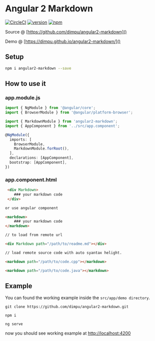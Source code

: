 # Angular 2 Markdown

 [![CircleCI](https://circleci.com/gh/dimpu/angular2-markdown/tree/master.svg?style=shield&)](https://circleci.com/gh/dimpu/angular2-markdown/master) [![version](https://img.shields.io/npm/v/angular2-markdown.svg?style=flat)](https://www.npmjs.com/package/angular2-markdown) [![npm](https://img.shields.io/npm/l/angular2-markdown.svg)](https://opensource.org/licenses/MIT)

 Source @ [https://github.com/dimpu/angular2-markdown]()

 Demo @ [https://dimpu.github.io/angular2-markdown/]()


## Setup
```bash
npm i angular2-markdown --save
```

## How to use it
### app.module.js
```typescript
import { NgModule } from '@angular/core';
import { BrowserModule } from '@angular/platform-browser';

import { MarkdownModule } from 'angular2-markdown';
import { AppComponent } from '../src/app.component';

@NgModule({
  imports: [
    BrowserModule,
    MarkdownModule.forRoot(),
  ],
  declarations: [AppComponent],
  bootstrap: [AppComponent],
})

```

### app.component.html
```html
 <div Markdown>
    ### your markdown code
 </div>

or use angular component

<markdown>
    ### your markdown code
</markdown>

// to load from remote url

<div Markdown path="/path/to/readme.md"></div>

// load remote source code with auto syantax helight.

<markdown path="/path/to/code.cpp"></markdown>

<markdown path="/path/to/code.java"></markdown>
```

## Example

You can found the working example inside the `src/app/demo directory`.

```
git clone https://github.com/dimpu/angular2-markdown.git

npm i

ng serve
```
now you should see working example at [http://localhost:4200]()
